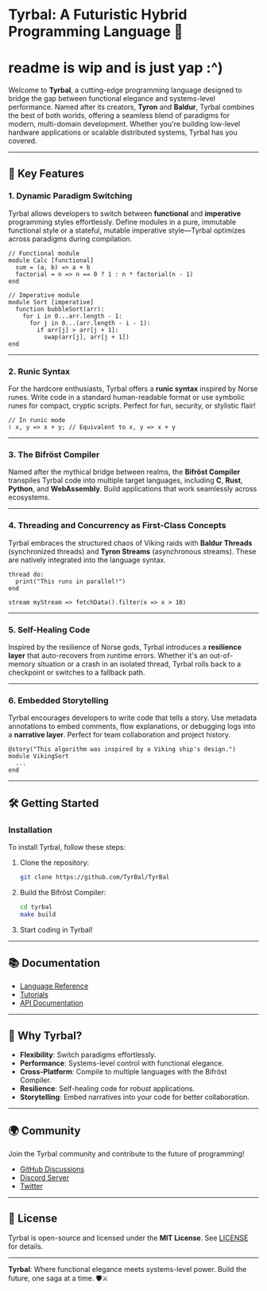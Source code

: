 # Tyrbal: A Futuristic Hybrid Programming Language 🚀
# readme is wip and is just yap :^)
Welcome to **Tyrbal**, a cutting-edge programming language designed to bridge the gap between functional elegance and systems-level performance. Named after its creators, **Tyron** and **Baldur**, Tyrbal combines the best of both worlds, offering a seamless blend of paradigms for modern, multi-domain development. Whether you're building low-level hardware applications or scalable distributed systems, Tyrbal has you covered.

---

## 🌟 Key Features

### 1. **Dynamic Paradigm Switching**

Tyrbal allows developers to switch between **functional** and **imperative** programming styles effortlessly. Define modules in a pure, immutable functional style or a stateful, mutable imperative style—Tyrbal optimizes across paradigms during compilation.

```tyrbal
// Functional module
module Calc [functional]
  sum = (a, b) => a + b
  factorial = n => n == 0 ? 1 : n * factorial(n - 1)
end

// Imperative module
module Sort [imperative]
  function bubbleSort(arr):
    for i in 0...arr.length - 1:
      for j in 0...(arr.length - i - 1):
        if arr[j] > arr[j + 1]:
          swap(arr[j], arr[j + 1])
end
```

---

### 2. **Runic Syntax**

For the hardcore enthusiasts, Tyrbal offers a **runic syntax** inspired by Norse runes. Write code in a standard human-readable format or use symbolic runes for compact, cryptic scripts. Perfect for fun, security, or stylistic flair!

```tyrbal
// In runic mode
ᚦ x, y => x + y; // Equivalent to x, y => x + y
```

---

### 3. **The Bifröst Compiler**

Named after the mythical bridge between realms, the **Bifröst Compiler** transpiles Tyrbal code into multiple target languages, including **C**, **Rust**, **Python**, and **WebAssembly**. Build applications that work seamlessly across ecosystems.

---

### 4. **Threading and Concurrency as First-Class Concepts**

Tyrbal embraces the structured chaos of Viking raids with **Baldur Threads** (synchronized threads) and **Tyron Streams** (asynchronous streams). These are natively integrated into the language syntax.

```tyrbal
thread do:
  print("This runs in parallel!")
end

stream myStream => fetchData().filter(x => x > 10)
```

---

### 5. **Self-Healing Code**

Inspired by the resilience of Norse gods, Tyrbal introduces a **resilience layer** that auto-recovers from runtime errors. Whether it's an out-of-memory situation or a crash in an isolated thread, Tyrbal rolls back to a checkpoint or switches to a fallback path.

---

### 6. **Embedded Storytelling**

Tyrbal encourages developers to write code that tells a story. Use metadata annotations to embed comments, flow explanations, or debugging logs into a **narrative layer**. Perfect for team collaboration and project history.

```tyrbal
@story("This algorithm was inspired by a Viking ship's design.")
module VikingSort
  ...
end
```

---

## 🛠️ Getting Started

### Installation

To install Tyrbal, follow these steps:

1. Clone the repository:
   ```bash
   git clone https://github.com/TyrBal/TyrBal
   ```
2. Build the Bifröst Compiler:
   ```bash
   cd tyrbal
   make build
   ```
3. Start coding in Tyrbal!

---

## 📚 Documentation

- [Language Reference](https://tyrbal-lang.org/docs)
- [Tutorials](https://tyrbal-lang.org/tutorials)
- [API Documentation](https://tyrbal-lang.org/api)

---

## 🚀 Why Tyrbal?

- **Flexibility**: Switch paradigms effortlessly.
- **Performance**: Systems-level control with functional elegance.
- **Cross-Platform**: Compile to multiple languages with the Bifröst Compiler.
- **Resilience**: Self-healing code for robust applications.
- **Storytelling**: Embed narratives into your code for better collaboration.

---

## 🌍 Community

Join the Tyrbal community and contribute to the future of programming!

- [GitHub Discussions](https://github.com/tyrbal-lang/tyrbal/discussions)
- [Discord Server](https://discord.gg/tyrbal)
- [Twitter](https://twitter.com/tyrbal_lang)

---

## 📜 License

Tyrbal is open-source and licensed under the **MIT License**. See [LICENSE](https://github.com/tyrbal-lang/tyrbal/blob/main/LICENSE) for details.

---

**Tyrbal**: Where functional elegance meets systems-level power. Build the future, one saga at a time. 🛡️⚔️
